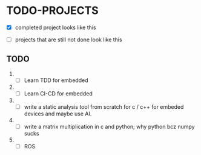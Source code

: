 # TODO-PROJECTS

- [x] completed project looks like this
- [ ] projects that are still not done look like this


##  TODO
1. - [ ] Learn TDD for embedded
2. - [ ] Learn CI-CD for embedded 
3. - [ ] write a static analysis tool from scratch for c / c++ for embeded devices and maybe use AI.
4. - [ ] write a matrix multiplication in c and python; why python bcz numpy sucks
5. - [ ] ROS
